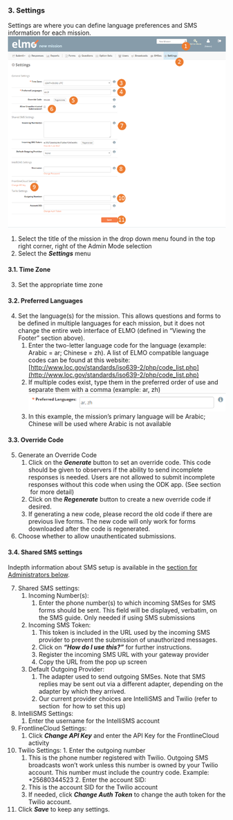 ### 3. Settings

Settings are where you can define language preferences and SMS information for each mission.  
![](settings-edited-new.png)

1.  Select the title of the mission in the drop down menu found in the top right corner, right of the Admin Mode selection
2.  Select the _**Settings**_ menu

#### 3.1\. Time Zone

3.  Set the appropriate time zone

#### 3.2\. Preferred Languages

4.  Set the language(s) for the mission. This allows questions and forms to be defined in multiple languages for each mission, but it does not change the entire web interface of ELMO (defined in “Viewing the Footer” section above).
    1.  Enter the two-letter language code for the language (example: Arabic = ar; Chinese = zh). A list of ELMO compatible language codes can be found at this website: [http://www.loc.gov/standards/iso639-2/php/code_list.php](http://www.loc.gov/standards/iso639-2/php/code_list.php)
    2.  If multiple codes exist, type them in the preferred order of use and separate them with a comma (example: ar, zh)  
        ![multiple preferred langs](multiple-preferred-langs.png)
    3.  In this example, the mission’s primary language will be Arabic; Chinese will be used where Arabic is not available


#### 3.3\. Override Code

5.  Generate an Override Code
    1.  Click on the _**Generate**_ button to set an override code. This code should be given to observers if the ability to send incomplete responses is needed. Users are not allowed to submit incomplete responses without this code when using the ODK app. (See section  for more detail)
    2.  Click on the _**Regenerate**_ button to create a new override code if desired.
    3.  If generating a new code, please record the old code if there are previous live forms. The new code will only work for forms downloaded after the code is regenerated.
6.  Choose whether to allow unauthenticated submissions.


#### 3.4\. Shared SMS settings

Indepth information about SMS setup is available in the [section for Administrators below](#information-for-administrators-v5).

7.  Shared SMS settings:
    1.  Incoming Number(s):
        1.  Enter the phone number(s) to which incoming SMSes for SMS forms should be sent. This field will be displayed, verbatim, on the SMS guide. Only needed if using SMS submissions
    2.  Incoming SMS Token:
        1.  This token is included in the URL used by the incoming SMS provider to prevent the submission of unauthorized messages.
        2.  Click on _**“How do I use this?”**_ for further instructions.
        3.  Register the incoming SMS URL with your gateway provider
        4.  Copy the URL from the pop up screen
    3.  Default Outgoing Provider:
        1.  The adapter used to send outgoing SMSes. Note that SMS replies may be sent out via a different adapter, depending on the adapter by which they arrived.
        2.  Our current provider choices are IntelliSMS and Twilio (refer to section  for how to set this up)
8.  IntelliSMS Settings:
    1.  Enter the username for the IntelliSMS account
9.  FrontlineCloud Settings:
    1.  Click _**Change API Key**_ and enter the API Key for the FrontlineCloud activity
10.  Twilio Settings:
    1.  Enter the outgoing number
        1.  This is the phone number registered with Twilio. Outgoing SMS broadcasts won’t work unless this number is owned by your Twilio account. This number must include the country code. Example: +25680344523
    2.  Enter the account SID:
        1.  This is the account SID for the Twilio account
        2.  If needed, click _**Change Auth Token**_ to change the auth token for the Twilio account.
11.  Click _**Save**_ to keep any settings.